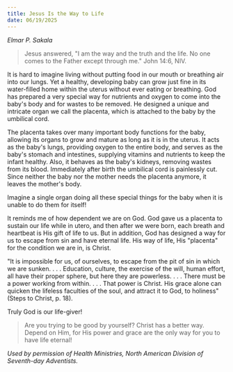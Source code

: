 ```yaml
---
title: Jesus Is the Way to Life
date: 06/19/2025
---
```


_Elmar P. Sakala_

> <p></p>
> Jesus answered, "I am the way and the truth and the life. No one comes to the Father except through me." John 14:6, NIV.

It is hard to imagine living without putting food in our mouth or breathing air into our lungs. Yet a healthy, developing baby can grow just fine in its water-filled home within the uterus without ever eating or breathing. God has prepared a very special way for nutrients and oxygen to come into the baby's body and for wastes to be removed. He designed a unique and intricate organ we call the placenta, which is attached to the baby by the umbilical cord.

The placenta takes over many important body functions for the baby, allowing its organs to grow and mature as long as it is in the uterus. It acts as the baby's lungs, providing oxygen to the entire body, and serves as the baby's stomach and intestines, supplying vitamins and nutrients to keep the infant healthy. Also, it behaves as the baby's kidneys, removing wastes from its blood. Immediately after birth the umbilical cord is painlessly cut. Since neither the baby nor the mother needs the placenta anymore, it leaves the mother's body.

Imagine a single organ doing all these special things for the baby when it is unable to do them for itself!

It reminds me of how dependent we are on God. God gave us a placenta to sustain our life while in utero, and then after we were born, each breath and heartbeat is His gift of life to us. But in addition, God has designed a way for us to escape from sin and have eternal life. His way of life, His "placenta" for the condition we are in, is Christ.

"It is impossible for us, of ourselves, to escape from the pit of sin in which we are sunken. . . . Education, culture, the exercise of the will, human effort, all have their proper sphere, but here they are powerless. . . . There must be a power working from within. . . . That power is Christ. His grace alone can quicken the lifeless faculties of the soul, and attract it to God, to holiness" (Steps to Christ, p. 18).

Truly God is our life-giver!

> <callout></callout>
> Are you trying to be good by yourself? Christ has a better way. Depend on Him, for His power and grace are the only way for you to have life eternal!

_Used by permission of Health Ministries, North American Division of Seventh-day Adventists._